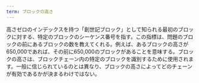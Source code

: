 ```yaml
---
term: ブロックの高さ
---
```

高さゼロのインデックスを持つ「創世記ブロック」として知られる最初のブロックに対する、特定のブロックのシーケンス番号を指す。この指標は、問題のブロックの前にあるブロックの数を教えてくれる。例えば、あるブロックの高さが650,000であれば、その前に650,000のブロックがあることを意味する。ブロックの高さは、ブロックチェーン内の特定のブロックを識別するために使用されます。一般に信じられているのとは異なり、ブロックの高さによってどのチェーンが有効であるかが決まるわけではない。